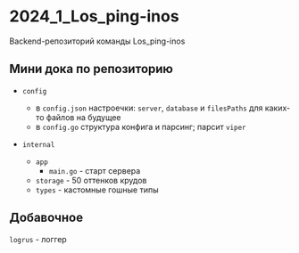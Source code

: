 # 2024_1_Los_ping-inos
Backend-репозиторий команды Los_ping-inos

## Мини дока по репозиторию
- `config`
    - в `config.json` настроечки: `server`, `database` и `filesPaths` для каких-то файлов на будущее
    - в `config.go` структура конфига и парсинг; парсит `viper`

- `internal`
  - `app`
    - `main.go` - старт сервера
  - `storage` - 50 оттенков крудов
  - `types` - кастомные гошные типы

## Добавочное
`logrus` - логгер